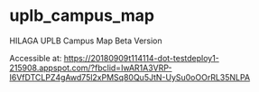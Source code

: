 # uplb_campus_map
HILAGA UPLB Campus Map Beta Version

Accessible at:
https://20180909t114114-dot-testdeploy1-215908.appspot.com/?fbclid=IwAR1A3VRP-I6VfDTCLPZ4gAwd75l2xPMSq80Qu5JtN-UySu0oOOrRL35NLPA


